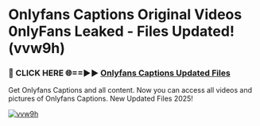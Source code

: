 # Onlyfans Captions Original Videos 0nlyFans Leaked - Files Updated! (vvw9h)

<h3>🔴 CLICK HERE 🌐==►► <a href="https://tinyurl.com/3hn5wdd3" rel="nofollow">Onlyfans Captions Updated Files</a></h3>

Get Onlyfans Captions and all content. Now you can access all videos and pictures of Onlyfans Captions. New Updated Files 2025!

[![vvw9h](https://i.imgur.com/4HnBqBT.gif)](https://tinyurl.com/3hn5wdd3)

